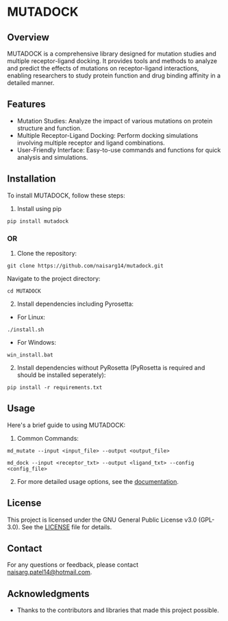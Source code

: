 # MUTADOCK

## Overview
MUTADOCK is a comprehensive library designed for mutation studies and multiple receptor-ligand docking. It provides tools and methods to analyze and predict the effects of mutations on receptor-ligand interactions, enabling researchers to study protein function and drug binding affinity in a detailed manner.

## Features
- Mutation Studies: Analyze the impact of various mutations on protein structure and function.
- Multiple Receptor-Ligand Docking: Perform docking simulations involving multiple receptor and ligand combinations.
- User-Friendly Interface: Easy-to-use commands and functions for quick analysis and simulations.

## Installation
To install MUTADOCK, follow these steps:

1. Install using pip
```
pip install mutadock
```

### OR

1. Clone the repository:
```
git clone https://github.com/naisarg14/mutadock.git
```


Navigate to the project directory:
```
cd MUTADOCK
```


2. Install dependencies including Pyrosetta:

- For Linux:
```
./install.sh
```

- For Windows:
```
win_install.bat
```


2. Install dependencies without PyRosetta (PyRosetta is required and should be installed seperately):
```
pip install -r requirements.txt
```


## Usage
Here's a brief guide to using MUTADOCK:

1. Common Commands:
```
md_mutate --input <input_file> --output <output_file>
```
```
md_dock --input <receptor_txt> --output <ligand_txt> --config <config_file>
```


2. For more detailed usage options, see the [documentation](https://mutadock.readthedocs.io/en/latest/).


## License
This project is licensed under the GNU General Public License v3.0 (GPL-3.0). See the [LICENSE](LICENSE) file for details.

## Contact
For any questions or feedback, please contact [naisarg.patel14@hotmail.com](mailto:naisarg.patel14@hotmail.com).

## Acknowledgments
- Thanks to the contributors and libraries that made this project possible.
